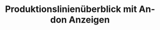---
layout: article
title: Produktionslinienüberblick mit Andon Anzeigen
description: 
  - Diese Vorlage gibt einen Überblick über eine einzelne Produktionslinie mit unterschiedlichen Stationen. Zusätzlich können die Leistung der verschiedenen Schichten, Meldungen der letzten Vorfälle, sowie die GAE visualisiert werden. Um dieses Template verwenden zu können, müssen Sie lediglich die Timer Scripte mit Ihren Datenquellen ersetzen
lang: de
weight: 1000
isDraft: false
ref: Production-Line-Overview-Andon
carousel: true
category:
  - Empfohlen
  - Andon
  - Produktion
  - OEE / GAE
  - KPI
  - Shopfloor
  - Serienfertigung
image: Produktionslinienueberblick-Mit-Andon-Anzeigen.png
image_thumbnail: Produktionslinienueberblick-Mit-Andon-Anzeigen_thumbnail.png
download: Produktionslinienueberblick-Mit-Andon-Anzeigen.pbmx
overview_description:
overview_benefits:
overview_data_sources:
---